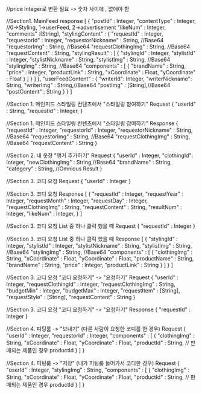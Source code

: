 //price Integer로 변환 필요 -> 숫자 사이에 , 없애야 함

//Section1. MainFeed response
[
    {
        "postId" : Integer,
        "contentType" : Integer, //0->Styling, 1->userFeed, 2->advertisement
        "likeNum" : Integer,
        "comments" :[String], 
        "stylingContent" : {
            "requestId" : Integer,
            "requestorId" : Integer,
            "requestorNickname" : String, //Base64
            "requestorImg" : String, //Base64
            "requestClothingImg" : String, //Base64
            "requestContent" : String,
            "stylingResult" : [
                {
                    "stylingId" : Integer,
                    "stylistId" : Integer,
                    "stylistNickname" : String,
                    "stylistImg" : String, //Base64
                    "stylingImg" : String, //Base64
                    "components" : [
                        {
                            "brandName" : String,
                            "price" : Integer,
                            "productLink" : String,
                            "xCoordinate" : Float,
                            "yCoordinate" : Float
                        }
                    ]
                }
            ]
        },
        "userFeedContent" : {
            "writerId": Integer,
            "writerNickname": String,
            "writerImg" : String,//Base64
            "postImg" : [String],//Base64
            "postContent" : String
        }
    }
]

//Section 1. 메인피드 스타일링 컨텐츠에서 "스타일링 참여하기" Request
{
    "userId" : String,
    "requestId" : Integer,
}

//Section 1. 메인피드 스타일링 컨텐츠에서 "스타일링 참여하기" Response
{
    "requestId" : Integer,
    "requestorId" : Integer,
    "requestorNickname" : String, //Base64
    "requestorImg" : String, //Base64
    "requestClothingImg" : String, //Base64
    "requestContent" : String
}

//Section 2. 내 옷장 "행거 추가하기" Request
{
    "userId" : Integer,
    "clothingId": Integer,
    "newClothingImg" : String,//Base64
    "brandName" : String,
    "category" : String, //Omnious Result
}

//Section 3. 코디 요청 Request
{
    "userId" : Integer
}

//Section 3. 코디 요청 Response
[
    {
        "requestId" : Integer,
        "requestYear" : Integer,
        "requestMonth" : Integer,
        "requestDay" : Integer,
        "requestClothingImg" : String,
        "requestContent" : String,
        "resultNum" : Integer,
        "likeNum" : Integer,
    }
]

//Section 3. 코디 요청 List 중 하나 클릭 했을 때 Request
{
    "requestId" : Integer
}

//Section 3. 코디 요청 List 중 하나 클릭 했을 때 Response
[
    {
        "stylingId" : Integer,
        "stylistId" : Integer,
        "stylistNickname" : String,
        "stylistImg" : String, //Base64
        "stylingImg" : String, //Base64
        "components" : [
            {
                "clothingImg" : String,
                "xCoordinate" : Float,
                "yCoordinate" : Float,
                "productName" : String,
                "brandName" : String,
                "price" : Integer,
                "productLink" : String
            }
        ]
    }
]



//Section 3. 코디 요청 "코디 요청하기" -> "요청하기" Request
{
    "userId" : Integer,
    "requestClothingId" : Integer,
    "requestClothingImg" : String,
    "budgetMin" : Integer,
    "budgetMax" : Integer,
    "requestItem" : [String],
    "requestStyle" : [String],
    "requestContent" : String
}

//Section 3. 코디 요청 "코디 요청하기" -> "요청하기" Response
{
    "requestId" : Integer 
}

//Section 4. 피팅룸 -> "보내기" (다른 사람이 요청한 코디를 한 경우) Request
{
    "userId" : Integer,
    "requestorId" : Integer, 
    "components" : [
        {
            "clothingImg" : String,
            "xCoordinate" : Float,
            "yCoordinate" : Float,
            "productId" : String, // 판매되는 제품인 경우 productId
        }
    ]
}

//Section 4. 피팅룸 -> "저장" (내가 피팅룸 들어가서 코디한 경우) Request
{
    "userId" : Integer,
    "stylingImg" : String,
    "components" : [
        {
            "clothingImg" : String,
            "xCoordinate" : Float,
            "yCoordinate" : Float,
            "productId" : String, // 판매되는 제품인 경우 productId
        }
    ]
}
